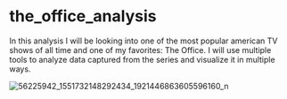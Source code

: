 # the_office_analysis

In this analysis I will be looking into one of the most popular american TV shows of all time and one of my favorites: The Office. I will use multiple tools to analyze data captured from the series and visualize it in multiple ways.


![56225942_1551732148292434_1921446863605596160_n](https://user-images.githubusercontent.com/81705144/152270938-dfbb1073-ae60-4634-bc44-71f58a8d43e5.jpg)
